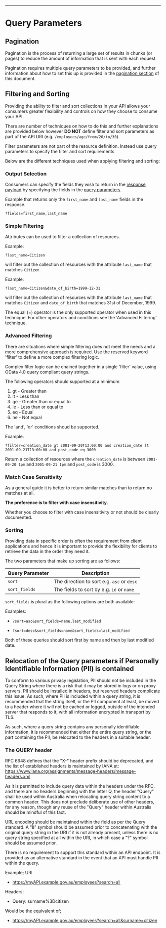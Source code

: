 ______________________________________________________________________________
# Query Parameters

## Pagination

Pagination is the process of returning a large set of results in chunks (or pages) to reduce the amount of information that is sent with each request.

Pagination requires multiple query parameters to be provided, and further information about how to set this up is provided in the [pagination section](pagination.html#query-parameters) of this document.

## Filtering and Sorting

Providing the ability to filter and sort collections in your API allows your consumers greater flexibility and controls on how they choose to consume your API. 

There are number of techniques on how to do this and further explanations are provided below however **DO NOT** define filter and sort parameters as part of the API URI (e.g. `/employees/age/from/20/to/30`). 

Filter parameters are not part of the resource definition. Instead use query parameters to specify the filter and sort requirements.

Below are the different techniques used when applying filtering and sorting:

### Output Selection

Consumers can specify the fields they wish to return in the [response payload](api-response.html#response-payload) by specifying the fields in the [query parameters](pagination.html#query-parameters).

Example that returns only the `first_name` and `last_name` fields in the response.

```
?fields=first_name,last_name
```

### Simple Filtering

Attributes can be used to filter a collection of resources.

Example:

```
?last_name=Citizen
```

will filter out the collection of resources with the attribute `last_name` that matches `Citizen`.

Example:

```
?last_name=Citizen&date_of_birth=1999-12-31
```

will filter out the collection of resources with the attribute `last_name` that matches `Citizen` and `date_of_birth` that matches 31st of December, 1999.

The equal (=) operator is the only supported operator when used in this technique. For other operators and conditions see the 'Advanced Filtering' technique.

### Advanced Filtering

There are situations where simple filtering does not meet the needs and a more comprehensive approach is required. Use the reserved keyword 'filter' to define a more complex filtering logic.

Complex filter logic can be chained together in a single 'filter' value, using OData 4.0 query compliant query strings.

The following operators should supported at a minimum:

  1. gt - Greater than
  2. lt - Less than
  3. ge - Greater than or equal to
  5. le - Less than or equal to
  7. eq - Equal
  8. ne - Not equal

The 'and', 'or' conditions shoud be supported.

Example:

```
?filter=creation_date gt 2001-09-20T13:00:00 and creation_date lt 2001-09-21T13:00:00 and post_code eq 3000
```

Return a collection of resources where the `creation_date` is between `2001-09-20 1pm` and `2001-09-21 1pm` and `post_code` is 3000.

### Match Case Sensitivity

As a general guide it is better to return similar matches than to return no matches at all.

**The preference is to filter with case insensitivity**.

Whether you choose to filter with case insensitivity or not should be clearly documented.

### Sorting

Providing data in specific order is often the requirement from client applications and hence it is important to provide the flexibility for clients to retrieve the data in the order they need it.

The two parameters that make up sorting are as follows:

| Query Parameter | Description |
| --- | --- |
| `sort` | The direction to sort e.g. `asc` or `desc` |
| `sort_fields` | The fields to sort by e.g. `id` or `name` |

`sort_fields` is plural as the following options are both available:

Examples:

- `?sort=asc&sort_fields=name,last_modified`

- `?sort=desc&sort_fields=name&sort_fields=last_modified`

Both of these queries should sort first by name and then by last modified date.

## Relocation of the Query parameters if Personally Identifiable Information (PII) is contained

To conform to various privacy legislation, PII should not be included in the Query String where there is a risk that it may be stored in logs or on proxy servers. PII should be installed in headers, but reserved headers complicate this issue. As such, where PII is included within a query string, it is recommended that the string itself, or the PII component at least, be moved to a header where it will not be cached or logged, outside of the intended server that responds to it, with all information encrypted in transport by TLS. 

As such, where a query string contains any personally identifiable information, it is recommended that either the entire query string, or the part containing the PII, be relocated to the headers in a suitable header.

### The QUERY header

RFC 6648 defines that the "X-" header prefix should be deprecated, and the list of established headers is maintained by IANA at: https://www.iana.org/assignments/message-headers/message-headers.xml

As it is permitted to include query data within the headers under the RFC, and there are no headers beginning with the letter Q, the header "Query" shall be used within Australia when relocating query string content to a common header. This does not preclude deliberate use of other headers, for any reason, though any reuse of the "Query" header within Australia should be mindful of this fact. 

URL encoding should be maintained within the field as per the Query standard. A "&" symbol should be assumed prior to concatenating with the original query string in the URI if it is not already present, unless there is no query string specified at all within the URI, in which case a "?" symbol should be assumed prior.

There is no requirement to support this standard within an API endpoint. It is provided as an alternative standard in the event that an API must handle PII within the query.

Example;
URI
- https://myAPI.example.gov.au/employees?search=all

Headers:
- Query: surname%3Dcitizen

Would be the equivalent of;

- https://myAPI.example.gov.au/employees?search=all&surname=citizen


